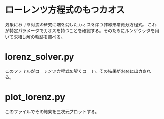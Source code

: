 # ローレンツ方程式のもつカオス
気象における対流の研究に端を発したカオスを伴う非線形常微分方程式。
これが特定パラメータでカオスを持つことを確認する。そのためにルンゲクッタを用いて求積し解の軌跡を調べる。

# lorenz_solver.py
このファイルがローレンツ方程式を解くコード。その結果がdataに出力される。

# plot_lorenz.py
このファイルでその結果を三次元プロットする。
